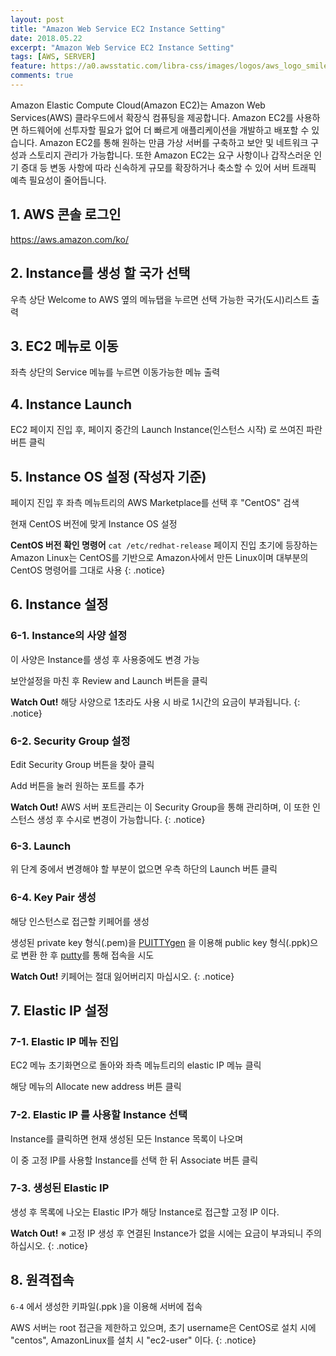 ```yaml
---
layout: post
title: "Amazon Web Service EC2 Instance Setting"
date: 2018.05.22
excerpt: "Amazon Web Service EC2 Instance Setting"
tags: [AWS, SERVER]
feature: https://a0.awsstatic.com/libra-css/images/logos/aws_logo_smile_1200x630.png
comments: true
---
```


Amazon Elastic Compute Cloud(Amazon EC2)는 Amazon Web Services(AWS) 클라우드에서 확장식 컴퓨팅을 제공합니다. Amazon EC2를 사용하면 하드웨어에 선투자할 필요가 없어 더 빠르게 애플리케이션을 개발하고 배포할 수 있습니다. Amazon EC2를 통해 원하는 만큼 가상 서버를 구축하고 보안 및 네트워크 구성과 스토리지 관리가 가능합니다. 또한 Amazon EC2는 요구 사항이나 갑작스러운 인기 증대 등 변동 사항에 따라 신속하게 규모를 확장하거나 축소할 수 있어 서버 트래픽 예측 필요성이 줄어듭니다.

## 1. AWS 콘솔 로그인

https://aws.amazon.com/ko/

## 2. Instance를 생성 할 국가 선택

우측 상단 Welcome to AWS 옆의 메뉴탭을 누르면 선택 가능한 국가(도시)리스트 출력

## 3. EC2 메뉴로 이동

좌측 상단의 Service 메뉴를 누르면 이동가능한 메뉴 출력

## 4. Instance Launch

EC2 페이지 진입 후, 페이지 중간의 Launch Instance(인스턴스 시작) 로 쓰여진 파란 버튼 클릭

## 5. Instance OS 설정 (작성자 기준)

페이지 진입 후 좌측 메뉴트리의 AWS Marketplace를 선택 후 "CentOS" 검색

현재 CentOS 버전에 맞게 Instance OS 설정

**CentOS 버전 확인 명령어** `cat /etc/redhat-release` 페이지 진입 초기에 등장하는 Amazon Linux는 CentOS를 기반으로 Amazon사에서 만든 Linux이며 대부분의 CentOS 명령어를 그대로 사용
{: .notice}

## 6. Instance 설정

### 6-1. Instance의 사양 설정

이 사양은 Instance를 생성 후 사용중에도 변경 가능

보안설정을 마친 후 Review and Launch 버튼을 클릭

**Watch Out!** 해당 사양으로 1초라도 사용 시 바로 1시간의 요금이 부과됩니다.
{: .notice}

### 6-2. Security Group 설정

Edit Security Group 버튼을 찾아 클릭

Add 버튼을 눌러 원하는 포트를 추가

**Watch Out!** AWS 서버 포트관리는 이 Security Group을 통해 관리하며,  이 또한 인스턴스 생성 후 수시로 변경이 가능합니다.
{: .notice}

### 6-3. Launch

위 단계 중에서 변경해야 할 부분이 없으면 우측 하단의 Launch 버튼 클릭

### 6-4. Key Pair 생성

해당 인스턴스로 접근할 키페어를 생성

생성된 private key 형식(.pem)을 [PUITTYgen](https://www.puttygen.com/) 을 이용해 public key 형식(.ppk)으로 변환 한 후 [putty](https://www.putty.org/)를 통해 접속을 시도

**Watch Out!** 키페어는 절대 잃어버리지 마십시오.
{: .notice}

## 7. Elastic IP 설정

### 7-1. Elastic IP 메뉴 진입

EC2 메뉴 초기화면으로 돌아와 좌측 메뉴트리의 elastic IP 메뉴 클릭

해당 메뉴의 Allocate new address 버튼 클릭

### 7-2. Elastic IP 를 사용할 Instance 선택

Instance를 클릭하면 현재 생성된 모든 Instance 목록이 나오며

이 중 고정 IP를 사용할 Instance를 선택 한 뒤 Associate 버튼 클릭

### 7-3. 생성된 Elastic IP

생성 후 목록에 나오는 Elastic IP가 해당 Instance로 접근할 고정 IP 이다.

**Watch Out!** ※ 고정 IP 생성 후 연결된 Instance가 없을 시에는 요금이 부과되니 주의하십시오.
{: .notice}

## 8. 원격접속

`6-4` 에서 생성한 키파일(.ppk )을 이용해 서버에 접속

AWS 서버는 root 접근을 제한하고 있으며,  초기 username은 CentOS로 설치 시에 "centos", AmazonLinux를 설치 시 "ec2-user" 이다.
{: .notice}
